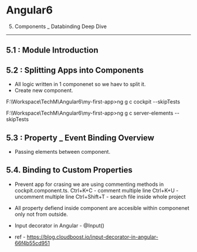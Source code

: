 # Angular6
5. Components _ Databinding Deep Dive
--------------------------------------------------------------------------------

5.1 : Module Introduction
--------------------------------------------------------------------------------


5.2 : Splitting Apps into Components
--------------------------------------------------------------------------------
* All logic written in 1 componenet so we haev to split it.
* Create new component.

F:\Workspace\TechM\Angular6\my-first-app>ng g c cockpit --skipTests

F:\Workspace\TechM\Angular6\my-first-app>ng g c server-elements --skipTests

5.3 : Property _ Event Binding Overview
--------------------------------------------------------------------------------
* Passing elements between component.

5.4. Binding to Custom Properties
--------------------------------------------------------------------------------
* Prevent app for crasing we are using commenting methods in cockpit.component.ts.
  Ctrl+K+C - comment multiple line
  Ctrl+K+U - uncomment multiple line
  Ctrl+Shift+T - search file inside whole project

* All property defiend inside component are accesible within componenet only not from outside.
* Input decorator in Angular - @Input()
* ref - https://blog.cloudboost.io/input-decorator-in-angular-66f4b55cd951

